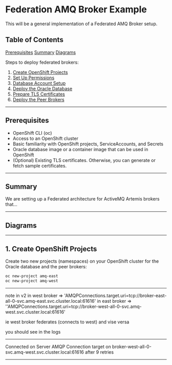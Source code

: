 # Federation AMQ Broker Example

This will be a general implementation of a Federated AMQ Broker setup.

## Table of Contents

   [Prerequisites](#prerequisites)
   [Summary](#summary)
   [Diagrams](#diagrams)

Steps to deploy federated brokers:

1. [Create OpenShift Projects](#1-create-openshift-projects)  
2. [Set Up Permissions](#2-setup-oracle-permissions)  
3. [Database Account Setup](#3-database-setup)  
4. [Deploy the Oracle Database](#4-deploy-the-oracle-database)   
5. [Prepare TLS Certificates](#5-certs)  
6. [Deploy the Peer Brokers](#6-deploying-the-peer-brokers)    

---

## Prerequisites

- OpenShift CLI (oc)  
- Access to an OpenShift cluster  
- Basic familiarity with OpenShift projects, ServiceAccounts, and Secrets  
- Oracle database image or a container image that can be used in OpenShift  
- (Optional) Existing TLS certificates. Otherwise, you can generate or fetch sample certificates.  

---


## Summary

We are setting up a Federated architecture for ActiveMQ Artemis brokers that...

---

## Diagrams



---

## 1. Create OpenShift Projects

Create two new projects (namespaces) on your OpenShift cluster for the Oracle database and the peer brokers:

```bash
oc new-project amq-east
oc new-project amq-west
```

---


note in v2
in west broker => 'AMQPConnections.target.uri=tcp://broker-east-all-0-svc.amq-east.svc.cluster.local:61616'
in east broker => ''AMQPConnections.target.uri=tcp://broker-west-all-0-svc.amq-west.svc.cluster.local:61616'

ie west broker federates (connects to west) and vise versa

you should see in the logs
*******************************************************************************************************************************
Connected on Server AMQP Connection target on broker-west-all-0-svc.amq-west.svc.cluster.local:61616 after 9 retries
*******************************************************************************************************************************